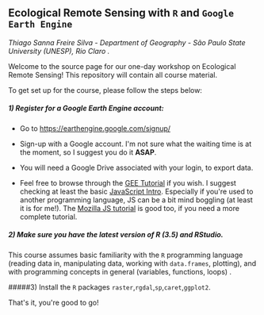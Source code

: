## Ecological Remote Sensing with `R` and `Google Earth Engine`
*Thiago Sanna Freire Silva - Department of Geography - São Paulo State University (UNESP), Rio Claro .* 



Welcome to the source page for our one-day workshop on Ecological Remote Sensing! This repository will contain all course material. 

To get set up for the course, please follow the steps below:

##### 1) Register for a Google Earth Engine account:

- Go to https://earthengine.google.com/signup/

- Sign-up with a Google account. I'm not sure what the waiting time is at the moment, so I suggest you do it **ASAP**.

- You will need a Google Drive associated with your login, to export data.

- Feel free to browse through the [GEE Tutorial](https://developers.google.com/earth-engine/tutorial_js_01) if you wish. I suggest checking at least the basic [JavaScript Intro](https://developers.google.com/earth-engine/tutorial_js_01). Especially if you're used to another programming language, JS can be a bit mind boggling (at least it is for me!). The [Mozilla JS tutorial](https://developer.mozilla.org/en-US/docs/Web/JavaScript) is good too, if you need a more complete tutorial. 

  

##### 2) Make sure you have the latest version of R (3.5) and RStudio.

This course assumes basic familiarity with the `R` programming language (reading data in, manipulating data, working with `data.frames`, plotting), and with programming concepts in general (variables, functions, loops) .



#####3) Install the `R` packages `raster`,`rgdal`,`sp`,`caret`,`ggplot2`.

That's it, you're good to go!

 